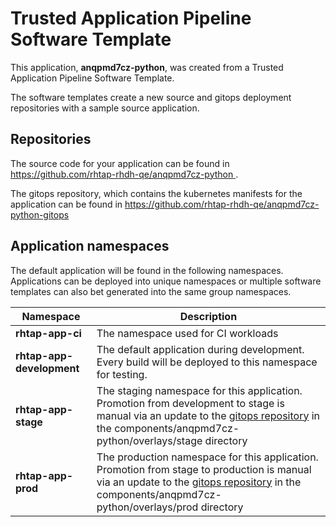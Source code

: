 # Trusted Application Pipeline Software Template

This application, **anqpmd7cz-python**, was created from a Trusted Application Pipeline Software Template.

The software templates create a new source and gitops deployment repositories with a sample source application. 

## Repositories

The source code for your application can be found in [https://github.com/rhtap-rhdh-qe/anqpmd7cz-python ](https://github.com/rhtap-rhdh-qe/anqpmd7cz-python ).
 
The gitops repository, which contains the kubernetes manifests for the application can be found in 
[https://github.com/rhtap-rhdh-qe/anqpmd7cz-python-gitops ](https://github.com/rhtap-rhdh-qe/anqpmd7cz-python-gitops ) 

## Application namespaces 

The default application will be found in the following namespaces. Applications can be deployed into unique namespaces or multiple software templates can also bet generated into the same group namespaces.  

|  Namespace   |  Description   |  
| -------- | -------- |
| **rhtap-app-ci** | The namespace used for CI workloads |
| **rhtap-app-development** | The default application during development. Every build will be deployed to this namespace for testing. |
| **rhtap-app-stage** | The staging namespace for this application. Promotion from development to stage is manual via an update to the [gitops repository](https://github.com/rhtap-rhdh-qe/anqpmd7cz-python-gitops ) in the components/anqpmd7cz-python/overlays/stage directory |
| **rhtap-app-prod** | The production namespace for this application. Promotion from stage to production is manual via an update to the [gitops repository](https://github.com/rhtap-rhdh-qe/anqpmd7cz-python-gitops ) in the components/anqpmd7cz-python/overlays/prod directory |